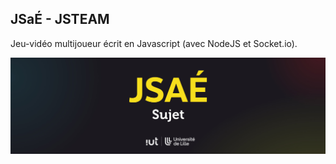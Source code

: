 ## JSaÉ - JSTEAM

Jeu-vidéo multijoueur écrit en Javascript (avec NodeJS et Socket.io).

<img src="header.jpg" alt="image non chargé">
